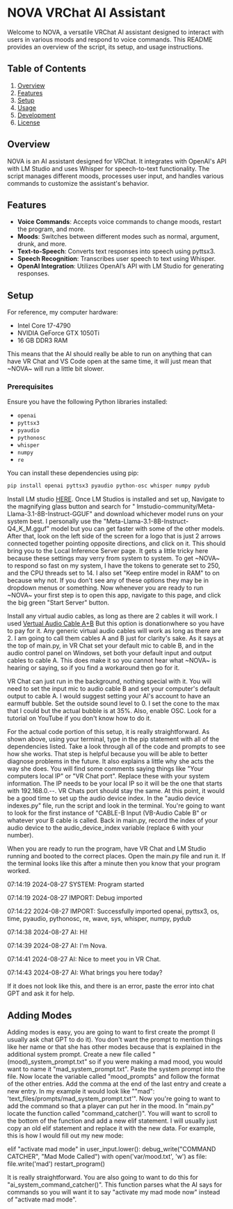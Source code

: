 # NOVA VRChat AI Assistant

Welcome to NOVA, a versatile VRChat AI assistant designed to interact with users in various moods and respond to voice commands. This README provides an overview of the script, its setup, and usage instructions.

## Table of Contents

1. [Overview](#overview)
2. [Features](#features)
3. [Setup](#setup)
4. [Usage](#usage)
5. [Development](#development)
6. [License](#license)

## Overview

NOVA is an AI assistant designed for VRChat. It integrates with OpenAI's API with LM Studio and uses Whisper for speech-to-text functionality. The script manages different moods, processes user input, and handles various commands to customize the assistant's behavior.

## Features

- **Voice Commands**: Accepts voice commands to change moods, restart the program, and more.
- **Moods**: Switches between different modes such as normal, argument, drunk, and more.
- **Text-to-Speech**: Converts text responses into speech using pyttsx3.
- **Speech Recognition**: Transcribes user speech to text using Whisper.
- **OpenAI Integration**: Utilizes OpenAI’s API with LM Studio for generating responses.

## Setup

For reference, my computer hardware:
- Intel Core 17-4790
- NVIDIA GeForce GTX 1050Ti
- 16 GB DDR3 RAM

This means that the AI should really be able to run on anything that can have VR Chat and VS Code open at the same time, it will just mean that ~NOVA~ will run a little bit slower.

### Prerequisites

Ensure you have the following Python libraries installed:

- `openai`
- `pyttsx3`
- `pyaudio`
- `pythonosc`
- `whisper`
- `numpy`
- `re`

You can install these dependencies using pip:

```sh
pip install openai pyttsx3 pyaudio python-osc whisper numpy pydub
```

Install LM studio [HERE](https://lmstudio.ai/). Once LM Studios is installed and set up, Navigate to the magnifying glass button and search for "
lmstudio-community/Meta-Llama-3.1-8B-Instruct-GGUF" and download whichever model runs on your system best. I personally use the "Meta-Llama-3.1-8B-Instruct-Q4_K_M.gguf" model but you can get faster with some of the other models. After that, look on the left side of the screen for a logo that is just 2 arrows connected together pointing opposite directions, and click on it. This should bring you to the Local Inference Server page. It gets a little tricky here because these settings may verry from system to system. To get ~NOVA~ to respond so fast on my system, I have the tokens to generate set to 250, and the CPU threads set to 14. I also set "Keep entire model in RAM" to on because why not. If you don't see any of these options they may be in dropdown menus or something. Now whenever you are ready to run ~NOVA~ your first step is to open this app, navigate to this page, and click the big green "Start Server" button.

Install any virtual audio cables, as long as there are 2 cables it will work. I used [Vertual Audio Cable A+B](https://shop.vb-audio.com/en/win-apps/12-vb-cable-ab.html?SubmitCurrency=1&id_currency=1) But this option is donationwhere so you have to pay for it. Any generic virtual audio cables will work as long as there are 2. I am going to call them cables A and B just for clarity's sake. As it says at the top of main.py, in VR Chat set your default mic to cable B, and in the audio control panel on Windows, set both your default input and output cables to cable A. This does make it so you cannot hear what ~NOVA~ is hearing or saying, so if you find a workaround then go for it.

VR Chat can just run in the background, nothing special with it. You will need to set the input mic to audio cable B and set your computer's default output to cable A. I would suggest setting your AI's account to have an earmuff bubble. Set the outside sound level to 0. I set the cone to the max that I could but the actual bubble is at 35%. Also, enable OSC. Look for a tutorial on YouTube if you don't know how to do it.

For the actual code portion of this setup, it is really straightforward. As shown above, using your terminal, type in the pip statement with all of the dependencies listed. Take a look through all of the code and prompts to see how she works. That step is helpful because you will be able to better diagnose problems in the future. It also explains a little why she acts the way she does. You will find some comments saying things like "Your computers local IP" or "VR Chat port". Replace these with your system information. The IP needs to be your local IP so it will be the one that starts with 192.168.0.--. VR Chats port should stay the same. At this point, it would be a good time to set up the audio device index. In the "audio device indexes.py" file, run the script and look in the terminal. You're going to want to look for the first instance of "CABLE-B Input (VB-Audio Cable B" or whatever your B cable is called. Back in main.py, record the index of your audio device to the audio_device_index variable (replace 6 with your number).

When you are ready to run the program, have VR Chat and LM Studio running and booted to the correct places. Open the main.py file and run it. If the terminal looks like this after a minute then you know that your program worked.

07:14:19 2024-08-27 SYSTEM: Program started

07:14:19 2024-08-27 IMPORT: Debug imported

07:14:22 2024-08-27 IMPORT: Successfully imported openai, pyttsx3, os, time, pyaudio, pythonosc, re, wave, sys, whisper, numpy, pydub

07:14:38 2024-08-27 AI: Hi!

07:14:39 2024-08-27 AI: I'm Nova.

07:14:41 2024-08-27 AI: Nice to meet you in VR Chat.

07:14:43 2024-08-27 AI: What brings you here today?

If it does not look like this, and there is an error, paste the error into chat GPT and ask it for help.

## Adding Modes

Adding modes is easy, you are going to want to first create the prompt (I usually ask chat GPT to do it). You don't want the prompt to mention things like her name or that she has other modes because that is explained in the additional system prompt. Create a new file called "(mood)_system_prompt.txt" so if you were making a mad mood, you would want to name it "mad_system_prompt.txt". Paste the system prompt into the file. Now locate the variable called "mood_prompts" and follow the format of the other entries. Add the comma at the end of the last entry and create a new entry. In my example it would look like ""mad": 'text_files/prompts/mad_system_prompt.txt'". Now you're going to want to add the command so that a player can put her in the mood. In "main.py" locate the function called "command_catcher()". You will want to scroll to the bottom of the function and add a new elif statement. I will usually just copy an old elif statement and replace it with the new data. For example, this is how I would fill out my new mode:

elif "activate mad mode" in user_input.lower():
        debug_write("COMMAND CATCHER", "Mad Mode Called")
        with open('var/mood.txt', 'w') as file:
            file.write('mad')
        restart_program()

It is really straightforward. You are also going to want to do this for "ai_system_command_catcher()". This function parses what the AI says for commands so you will want it to say "activate my mad mode now" instead of "activate mad mode".
